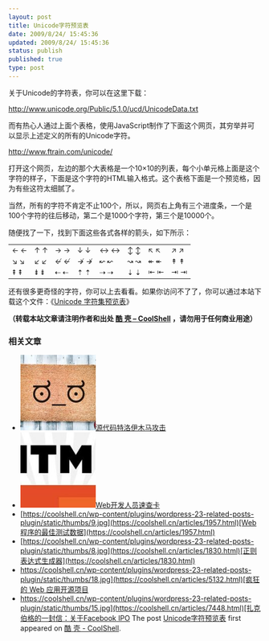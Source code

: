 ```yaml
---
layout: post
title: Unicode字符预览表
date: 2009/8/24/ 15:45:36
updated: 2009/8/24/ 15:45:36
status: publish
published: true
type: post
---
```


关于Unicode的字符表，你可以在这里下载：


<http://www.unicode.org/Public/5.1.0/ucd/UnicodeData.txt>


而有热心人通过上面个表格，使用JavaScript制作了下面这个网页，其穷举并可以显示上述定义的所有的Unicode字符。


<http://www.ftrain.com/unicode/>


打开这个网页，左边的那个大表格是一个10×10的列表，每个小单元格上面是这个字符的样子，下面是这个字符的HTML输入格式。这个表格下面是一个预览格，因为有些这符太细腻了。



当然，所有的字符不肯定不止100个，所以，网页右上角有三个进度条，一个是100个字符的往后移动，第二个是1000个字符，第三个是10000个。


随便找了一下，找到下面这些各式各样的箭头，如下所示：




|  |  |  |  |  |  |  |  |
| --- | --- | --- | --- | --- | --- | --- | --- |
| ← &#8592; | ↑ &#8593; | → &#8594; | ↓ &#8595; | ↔ &#8596; | ↕ &#8597; | ↖ &#8598; | ↗ &#8599; |
| ↘ &#8600; | ↙ &#8601; | ↚ &#8602; | ↛ &#8603; | ↜ &#8604; | ↝ &#8605; | ↞ &#8606; | ↟ &#8607; |
| ⇞ &#8670; | ⇟ &#8671; | ⇠ &#8672; | ⇡ &#8673; | ⇢ &#8674; | ⇣ &#8675; | ⇤ &#8676; | ⇥ &#8677; |


还有很多更奇怪的字符，你可以上去看看。如果你访问不了了，你可以通过本站下载这个文件：《[Unicode 字符集预览表](https://coolshell.cn/wp-content/uploads/2009/08/Unicode-table.htm)》




**（转载本站文章请注明作者和出处 [酷 壳 – CoolShell](https://coolshell.cn/) ，请勿用于任何商业用途）**



### 相关文章

* [![源代码特洛伊木马攻击](../wp-content/uploads/2021/11/il_340x270_pggv-150x150.jpg)](https://coolshell.cn/articles/21649.html)[源代码特洛伊木马攻击](https://coolshell.cn/articles/21649.html)
* [![Web开发人员速查卡](../wp-content/uploads/2011/02/1128-150x150.jpg)](https://coolshell.cn/articles/3684.html)[Web开发人员速查卡](https://coolshell.cn/articles/3684.html)
* [https://coolshell.cn/wp-content/plugins/wordpress-23-related-posts-plugin/static/thumbs/9.jpg](https://coolshell.cn/articles/1957.html)[Web程序的最佳测试数据](https://coolshell.cn/articles/1957.html)
* [https://coolshell.cn/wp-content/plugins/wordpress-23-related-posts-plugin/static/thumbs/8.jpg](https://coolshell.cn/articles/1830.html)[正则表达式生成器](https://coolshell.cn/articles/1830.html)
* [https://coolshell.cn/wp-content/plugins/wordpress-23-related-posts-plugin/static/thumbs/18.jpg](https://coolshell.cn/articles/5132.html)[疯狂的 Web 应用开源项目](https://coolshell.cn/articles/5132.html)
* [https://coolshell.cn/wp-content/plugins/wordpress-23-related-posts-plugin/static/thumbs/15.jpg](https://coolshell.cn/articles/7448.html)[扎克伯格的一封信：关于Facebook IPO](https://coolshell.cn/articles/7448.html)
The post [Unicode字符预览表](https://coolshell.cn/articles/1331.html) first appeared on [酷 壳 - CoolShell](https://coolshell.cn).